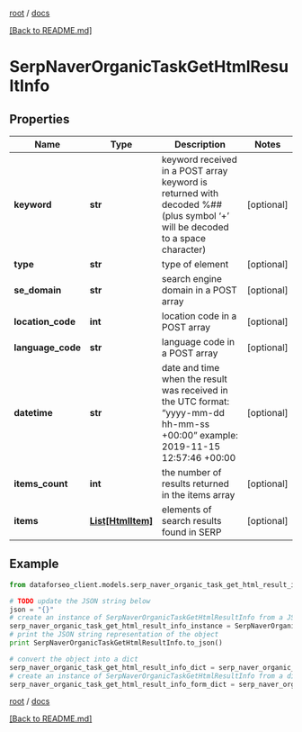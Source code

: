 [root](./../ "root") / [docs](./ "docs")

[[Back to README.md]](./../README.md "[Back to README.md]")

# SerpNaverOrganicTaskGetHtmlResultInfo

## Properties

Name | Type | Description | Notes
------------ | ------------- | ------------- | -------------
**keyword** | **str** | keyword received in a POST array keyword is returned with decoded %## (plus symbol ‘+’ will be decoded to a space character) | [optional]
**type** | **str** | type of element | [optional]
**se_domain** | **str** | search engine domain in a POST array | [optional]
**location_code** | **int** | location code in a POST array | [optional]
**language_code** | **str** | language code in a POST array | [optional]
**datetime** | **str** | date and time when the result was received in the UTC format: “yyyy-mm-dd hh-mm-ss +00:00” example: 2019-11-15 12:57:46 +00:00 | [optional]
**items_count** | **int** | the number of results returned in the items array | [optional]
**items** | [**List[HtmlItem]**](HtmlItem.md) | elements of search results found in SERP | [optional]

## Example

```python
from dataforseo_client.models.serp_naver_organic_task_get_html_result_info import SerpNaverOrganicTaskGetHtmlResultInfo

# TODO update the JSON string below
json = "{}"
# create an instance of SerpNaverOrganicTaskGetHtmlResultInfo from a JSON string
serp_naver_organic_task_get_html_result_info_instance = SerpNaverOrganicTaskGetHtmlResultInfo.from_json(json)
# print the JSON string representation of the object
print SerpNaverOrganicTaskGetHtmlResultInfo.to_json()

# convert the object into a dict
serp_naver_organic_task_get_html_result_info_dict = serp_naver_organic_task_get_html_result_info_instance.to_dict()
# create an instance of SerpNaverOrganicTaskGetHtmlResultInfo from a dict
serp_naver_organic_task_get_html_result_info_form_dict = serp_naver_organic_task_get_html_result_info.from_dict(serp_naver_organic_task_get_html_result_info_dict)
```

  

[root](./../ "root") / [docs](./ "docs")

[[Back to README.md]](./../README.md "[Back to README.md]")